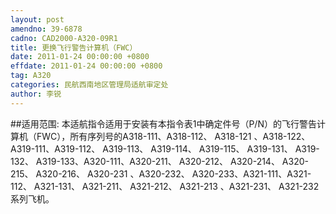 ```yaml
---
layout: post
amendno: 39-6878
cadno: CAD2000-A320-09R1
title: 更换飞行警告计算机（FWC）
date: 2011-01-24 00:00:00 +0800
effdate: 2011-01-24 00:00:00 +0800
tag: A320
categories: 民航西南地区管理局适航审定处
author: 李锐
---
```


##适用范围:
本适航指令适用于安装有本指令表1中确定件号（P/N）的飞行警告计算机（FWC），所有序列号的A318-111、A318-112、 A318-121 、A318-122、 A319-111、A319-112、 A319-113、 A319-114、 A319-115、 A319-131、 A319-132、 A319-133、A320-111、A320-211、 A320-212、 A320-214、 A320-215、 A320-216、 A320-231 、A320-232、 A320-233、A321-111、A321-112、 A321-131、 A321-211、 A321-212、 A321-213 、A321-231、 A321-232系列飞机。

